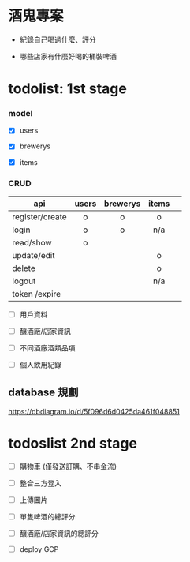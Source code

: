 # 酒鬼專案

- 紀錄自己喝過什麼、評分

- 哪些店家有什麼好喝的桶裝啤酒






# todolist: 1st stage

### model 
- [x] users
- [x] brewerys
- [x] items




### CRUD 

| api  | users  |brewerys   |   items|   |
|---------|:---:|:---:|:---:|:---:|
| register/create |  o  | o |  o  | 
| login      |  o  |  o | n/a  |
| read/show  |  o  |    |      | 
| update/edit  |   |    |   o   | 
| delete  |   |    |   o   | 
| logout  |   |    |    n/a  | 
| token /expire  |   |    |      | 




- [ ] 用戶資料 
- [ ] 釀酒廠/店家資訊
- [ ] 不同酒廠酒類品項
- [ ] 個人飲用紀錄


## database 規劃
https://dbdiagram.io/d/5f096d6d0425da461f048851



# todoslist 2nd stage
- [ ] 購物車 (僅發送訂購、不串金流)
- [ ] 整合三方登入
- [ ] 上傳圖片
- [ ] 單隻啤酒的總評分
- [ ] 釀酒廠/店家資訊的總評分
- [ ] deploy GCP 

